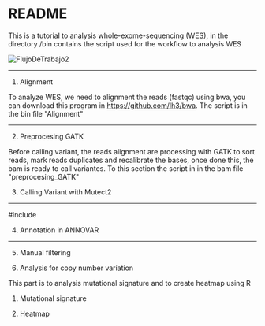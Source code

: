 # README

This is a tutorial to analysis whole-exome-sequencing (WES), in the directory /bin contains the script used for the workflow to analysis WES

![FlujoDeTrabajo2](https://user-images.githubusercontent.com/53798505/63644484-9ef5dc00-c6af-11e9-9f0d-935508b21613.png)


---
1. Alignment

To analyze WES, we need to alignment the reads (fastqc) using bwa, you can download this program in https://github.com/lh3/bwa. The script is in the bin file "Alignment"

---

2. Preprocesing GATK

Before calling variant, the reads alignment are processing with GATK to sort reads, mark reads duplicates and recalibrate the bases, once done this, the bam is ready to call variantes. To this section the script in in the bam file "preprocesing_GATK"


3. Calling Variant with Mutect2

---
#include<iostream>

4. Annotation in ANNOVAR

---

5. Manual filtering


6. Analysis for copy number variation


This part is to analysis mutational signature and to create heatmap using R

1. Mutational signature 


2. Heatmap
